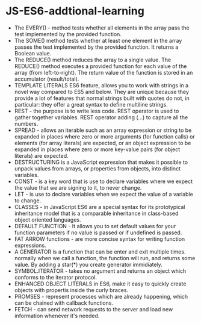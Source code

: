 # JS-ES6-addtional-learning

- The EVERY() -  method tests whether all elements in the array pass the test implemented by the provided function.
- The SOME() method tests whether at least one element in the array passes the test implemented by the provided function. 
   It returns a Boolean value. 
- The REDUCE() method reduces the array to a single value. 
  The REDUCE() method executes a provided function for each value of the array (from left-to-right). 
  The return value of the function is stored in an accumulator (result/total).
- TEMPLATE LITERALS ES6 feature, allows you to work with strings in a novel way compared to ES5 and below.
  They are unique because they provide a lot of features that normal strings built with quotes do not, 
  in particular: they offer a great syntax to define multiline strings.
- REST - the purpose is to write less code.
  REST operator is used to gather together variables.
  REST operator adding (...) to capture all the numbers.
- SPREAD - allows an iterable such as an array expression or string to be expanded in places 
  where zero or more arguments (for function calls) or elements (for array literals) are expected,
  or an object expression to be expanded in places where zero or 
  more key-value pairs (for object literals) are expected.
-  DESTRUCTURING is a JavaScript expression that makes it possible
   to unpack values from arrays, or properties from objects, into distinct variables. 
- CONST - is a key word that is use to declare variables
 where we expect the value that we are signing to it, to never change.
- LET - is use to declare variables when we expect the value 
  of a variable to change.
- CLASSES - in JavaScript ES6 are a special syntax for its prototypical 
  inheritance model that is a comparable inheritance
  in class-based object oriented languages. 
- DEFAULT FUNCTION -  It allows you to set default values for your function 
  parameters if no value is passed or if undefined is passed.
- FAT ARROW functions - are more concise syntax for
  writing function expressions. 
-  A GENERATOR is a function that can be enter and exit multiple times.
  normally when we call a function, the function will run, 
  and returns some value. By adding a star(*) you create generator immidiately.
- SYMBOL.ITERATOR - takes no argument and returns an object which conforms to the iterator protocol.
-  ENHANCED OBJECT LITERALS in ES6, make it easy to quickly 
   create objects with propertis inside the curly braces. 
-  PROMSES - represent processes which are already happening, 
   which can be chained with callback functions.
-  FETCH - can send network requests to the server and load
  new information whenever it's needed. 


  


